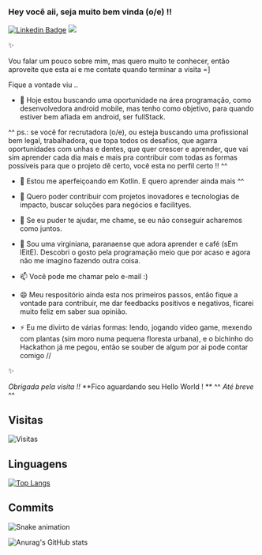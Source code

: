 ### Hey você aii, seja muito bem vinda (o/e) !!

[![Linkedin Badge](https://img.shields.io/badge/-LinkedIn-blue?style=for-the-badge&logo=Linkedin&logoColor=white&link=https://www.linkedin.com/in/marilise-morona)](https://www.linkedin.com/in/marilise-morona)
<a href="mailto:marymorona@gmail.com"><img src="https://img.shields.io/badge/marymorona@gmail.com-D14836?style=flat&logo=Gmail&logoColor=white"/></a>
</p>

✨

Vou falar um pouco sobre mim, mas quero muito te conhecer, então aproveite que esta ai e me contate quando terminar a visita =]

Fique a vontade viu ..

- 🔭 Hoje estou buscando uma oportunidade na área programação, como desenvolvedora android mobile, mas tenho como objetivo, para quando estiver bem afiada em android, ser fullStack.
 

^^
ps.: se você for recrutadora (o/e), ou esteja buscando uma profissional bem legal, trabalhadora, que topa todos os desafios, que agarra oportunidades com unhas e dentes, que quer crescer e aprender, que vai sim aprender cada dia mais e mais pra contribuir com todas as formas possíveis para que o projeto dê certo, você esta no perfil certo !! 
^^


- 🌱 Estou me aperfeiçoando em Kotlin. E quero aprender ainda mais ^^
 
- 👯 Quero poder contribuir com projetos inovadores e tecnologias de impacto, buscar soluções para negócios e facilityes.
- 🤔 Se eu puder te ajudar, me chame, se eu não conseguir acharemos como juntos.

- 💬 Sou uma virginiana, paranaense que adora aprender e café (sEm lEitE). Descobri o gosto pela programação meio que por acaso e agora não me imagino fazendo outra coisa.

- 📫 Você pode me chamar pelo e-mail :)


- 😄 Meu respositório ainda esta nos primeiros passos, então fique a vontade para contribuir, me dar feedbacks positivos e negativos, ficarei muito feliz em saber sua opinião.


- ⚡ Eu me divirto de várias formas: lendo, jogando vídeo game, mexendo com plantas (sim moro numa pequena floresta urbana), e o bichinho do Hackathon já me pegou, então se souber de algum por ai pode contar comigo //

✨

_Obrigada pela visita !!_
**Fico aguardando seu Hello World ! **
 ^^ _Até breve_ ^^

## Visitas

![Visitas](https://visitor-badge.glitch.me/badge?page_id=MariliseMorona)

## Linguagens

[![Top Langs](https://github-readme-stats.vercel.app/api/top-langs/?username=MariliseMorona&layout=compact)](https://github.com/MariliseMorona/github-readme-stats)

## Commits

![Snake animation](https://github.com/MariliseMorona/MariliseMorona/blob/output/github-contribution-grid-snake.svg)

![Anurag's GitHub stats](https://github-readme-stats.vercel.app/api?username=MariliseMorona&show_icons=true&theme=radical)

